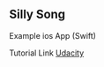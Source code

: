 ## Silly Song
Example ios App (Swift)

Tutorial Link
[Udacity](https://classroom.udacity.com/courses/ud1025)

